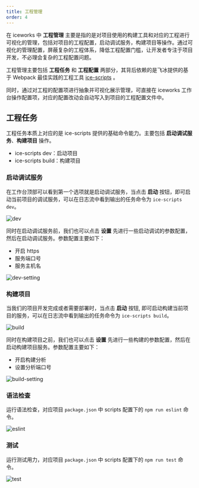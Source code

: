 ```yaml
---
title: 工程管理
order: 4
---
```


在 iceworks 中 **工程管理** 主要是指的是对项目使用的构建工具和对应的工程进行可视化的管理，包括对项目的工程配置，启动调试服务，构建项目等操作。通过可视化的管理配置，屏蔽复杂的工程体系，降低工程配置门槛，让开发者专注于项目开发，不必理会复杂的工程配置问题。

工程管理主要包括 **工程任务** 和 **工程配置** 两部分，其背后依赖的是飞冰提供的基于 Webpack 最佳实践的工程工具 [ice-scripts](https://ice.work/docs/cli/about) 。

同时，通过对工程的配置项进行抽象并可视化展示管理，可直接在 iceworks 工作台操作配置项，对应的配置改动会自动写入到项目的工程配置文件中。


## 工程任务

工程任务本质上对应的是 ice-scripts 提供的基础命令能力。主要包括 **启动调试服务**、**构建项目** 操作。

* ice-scripts dev：启动项目
* ice-scripts build：构建项目

### 启动调试服务

在工作台顶部可以看到第一个选项就是启动调试服务，当点击 **启动** 按钮，即可启动当前项目的调试服务，可以在日志流中看到输出的任务命令为 `ice-scripts dev`。

![dev](https://img.alicdn.com/tfs/TB117UYs4D1gK0jSZFyXXciOVXa-2880-1754.png)


同时在启动调试服务前，我们也可以点击 **设置** 先进行一些启动调试的参数配置，然后在启动调试服务。参数配置主要如下：

* 开启 https
* 服务端口号
* 服务主机名

![dev-setting](https://img.alicdn.com/tfs/TB1kFZVs1H2gK0jSZFEXXcqMpXa-2880-1754.png)

### 构建项目

当我们的项目开发完成或者需要部署时，当点击 **启动** 按钮, 即可启动构建当前项目的服务，可以在日志流中看到输出的任务命令为 `ice-scripts build`。

![build](https://img.alicdn.com/tfs/TB1XRESs4D1gK0jSZFsXXbldVXa-2880-1754.png)

同时在构建项目之前，我们也可以点击 **设置** 先进行一些构建的参数配置，然后在启动构建项目服务。参数配置主要如下：

* 开启构建分析
* 设置分析端口号

![build-setting](https://img.alicdn.com/tfs/TB1W7MTsVP7gK0jSZFjXXc5aXXa-2880-1754.png)

### 语法检查


运行语法检查，对应项目 `package.json` 中 scripts 配置下的 `npm run eslint` 命令。

![eslint](https://img.alicdn.com/tfs/TB1UfkYs4D1gK0jSZFKXXcJrVXa-2880-1754.png)

### 测试

运行测试用力，对应项目 `package.json` 中 scripts 配置下的 `npm run test` 命令。

![test](https://img.alicdn.com/tfs/TB1czAUs9f2gK0jSZFPXXXsopXa-2880-1754.png)
